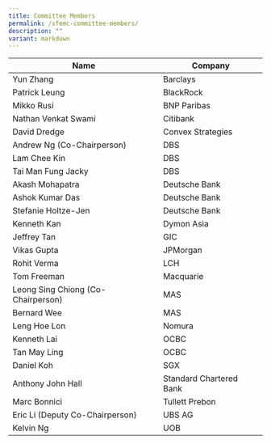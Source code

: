 ```yaml
---
title: Committee Members
permalink: /sfemc-committee-members/
description: ""
variant: markdown
---
```

| Name | Company | 
| -------- | -------- |
| Yun Zhang     | Barclays     | 
| Patrick Leung     | BlackRock     | 
| Mikko Rusi     | BNP Paribas     | 
| Nathan Venkat Swami     | Citibank     | 
| David Dredge     | Convex Strategies     | 
| Andrew Ng (Co-Chairperson)     | DBS     | 
| Lam Chee Kin     | DBS     | 
| Tai Man Fung Jacky    | DBS    | 
| Akash Mohapatra     | Deutsche Bank     | 
| Ashok Kumar Das     | Deutsche Bank     | 
| Stefanie Holtze-Jen     | Deutsche Bank     | 
| Kenneth Kan    | Dymon Asia     | 
| Jeffrey Tan     | GIC     | 
| Vikas Gupta     | JPMorgan     | 
| Rohit Verma   | LCH     | 
| Tom Freeman   | Macquarie     | 
| Leong Sing Chiong (Co-Chairperson)     | MAS     | 
| Bernard Wee     | MAS     | 
| Leng Hoe Lon     | Nomura     | 
| Kenneth Lai     | OCBC     | 
| Tan May Ling     | OCBC     | 
| Daniel Koh     | SGX   | 
| Anthony John Hall     | Standard Chartered Bank     | 
| Marc Bonnici     | Tullett Prebon     | 
| Eric Li     (Deputy Co-Chairperson)| UBS AG     | 
| Kelvin Ng   | UOB     |